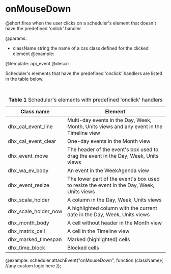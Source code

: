 onMouseDown
=============


@short:fires when the user clicks on a scheduler's element that doesn't have the predefined 'onlick' handler
	

@params:
- className		string		the name of a css class defined for the clicked element
@example:


@template:	api_event
@descr:

Scheduler's elements that have the predefined 'onclick' handlers are listed in the table below.

<br>

<table class="list" cellspacing="0" cellpadding="5" border="0">
	<caption class="caption">
		<strong>Table 1 </strong>
		Scheduler's elements with predefined 'onclick' handlers
	</caption>
	<thead>
	<tr>
		<th>
			Class name
		</th>
		<th>
			Element
		</th>
	</tr>
	</thead>
	<tbody>
	<tr>
		<td>dhx_cal_event_line</td>
		<td>Multi-day events in the Day, Week, Month, Units views and any event in the Timeline view</td>
	</tr>
	<tr>
		<td>dhx_cal_event_clear</td>
		<td>One-day events in the Month view</td>
	</tr>
	<tr>
		<td>dhx_event_move</td>
		<td>The header of the event's box used to drag  the event in the Day, Week, Units views</td>
	</tr>
	<tr>
		<td>dhx_wa_ev_body</td>
		<td>An event in the WeekAgenda view</td>
	</tr>
	<tr>
		<td>dhx_event_resize</td>
		<td>The lower part of the event's box used to resize the event in the Day, Week, Units views	</td>
	</tr>
    <tr>
		<td>dhx_scale_holder</td>
		<td>A column in the Day, Week, Units views</td>
	</tr>
	<tr>
		<td>dhx_scale_holder_now</td>
		<td>A highlighted column with the current date in the Day, Week, Units views</td>
	</tr>
	<tr>
		<td>dhx_month_body</td>
		<td>A cell without header in the Month view</td>
	</tr>
    <tr>
		<td>dhx_matrix_cell</td>
		<td>A cell in the Timeline view</td>
	</tr>
	<tr>
		<td>dhx_marked_timespan</td>
		<td>Marked (highlighted) cells</td>
	</tr>
	<tr>
		<td>dhx_time_block</td>
		<td>Blocked cells</td>
	</tr>
	</tbody>
</table>

@example:
scheduler.attachEvent("onMouseDown", function (className){
    //any custom logic here
});